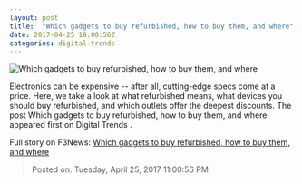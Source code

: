 ```yaml
---
layout: post
title:  "Which gadgets to buy refurbished, how to buy them, and where"
date: 2017-04-25 18:00:56Z
categories: digital-trends
---
```


![Which gadgets to buy refurbished, how to buy them, and where](http://icdn4.digitaltrends.com/image/refurbished-or-new-1200x0-1200x630-c.jpg)

Electronics can be expensive -- after all, cutting-edge specs come at a price. Here, we take a look at what refurbished means, what devices you should buy refurbished, and which outlets offer the deepest discounts. The post Which gadgets to buy refurbished, how to buy them, and where appeared first on Digital Trends .


Full story on F3News: [Which gadgets to buy refurbished, how to buy them, and where](http://www.f3nws.com/n/yxuTfB)

> Posted on: Tuesday, April 25, 2017 11:00:56 PM
